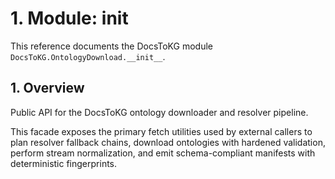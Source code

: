 # 1. Module: __init__

This reference documents the DocsToKG module ``DocsToKG.OntologyDownload.__init__``.

## 1. Overview

Public API for the DocsToKG ontology downloader and resolver pipeline.

This facade exposes the primary fetch utilities used by external callers to
plan resolver fallback chains, download ontologies with hardened validation,
perform stream normalization, and emit schema-compliant manifests with
deterministic fingerprints.
